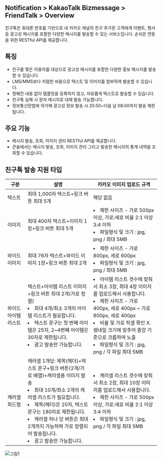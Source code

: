 ## Notification > KakaoTalk Bizmessage > FriendTalk > Overview

친구톡은 휴대폰 번호를 기반으로 내 카카오 채널의 친구 추가된 고객에게 이벤트, 행사 등 광고성 메시지를 포함한 다양한 메시지를 발송할 수 있는 서비스입니다.
손쉬운 연동을 위한 RESTful API를 제공합니다.

## 특징
* 친구를 맺은 이용자를 대상으로 광고성 메시지를 포함한 다양한 홍보 메시지를 발송할 수 있습니다.
* LMS/MMS보다 저렴한 비용으로 텍스트 및 이미지를 첨부하여 발송할 수 있습니다.
* 정해진 내용 없이 템플릿을 등록하지 않고, 자유롭게 텍스트로 발송할 수 있습니다.
* 친구톡 실패 시 문자 메시지로 대체 발송 가능합니다.
* 정보통신망법에 의거해 광고성 정보 발송 시 20:50~다음 날 08:00까지 발송 제한됩니다.

## 주요 기능
* 메시지 발송, 조회, 이미지 관리 RESTful API를 제공합니다.
* 콘솔에서는 메시지 발송, 조회, 이미지 관리 그리고 발송한 메시지의 통계 내역을 조회할 수 있습니다.


## 친구톡 발송 지원 타입

|구분	|설명| 카카오 이미지 업로드 규격 |
|-- |-- | --|
|텍스트	|최대 1,000자 텍스트+링크 버튼 최대 5개| 해당 없음 |
|이미지	|최대 400자 텍스트+이미지 1장+링크 버튼 최대 5개| </li><li> 제한 사이즈 - 가로 500px 이상, 가로:세로 비율 2:1 이상 3:4 이하</li><li>파일형식 및 크기 : jpg, png / 최대 5MB |
|와이드 이미지	|최대 76자 텍스트+와이드 이미지 1장+링크 버튼 최대 2개| </li><li> 제한 사이즈 - 가로 800px, 세로 600px</li><li>파일형식 및 크기 : jpg, png / 최대 5MB |
|와이드 아이템 리스트|	텍스트+아이템 리스트 이미지+링크 버튼 최대 2개(가로 정렬)<br><li>최대 4개/최소 3개의 아이템 리스트가 필요합니다.</li><li>텍스트 문구는 첫 번째 아이템은 25자, 2~4번째 아이템은 30자로 제한됩니다.</li><li>광고 발송만 가능합니다.</li>| </li><li> 아이템 리스트 갯수에 맞춰서 최소 3장, 최대 4장 이미지를 업로드해서 사용합니다.</li><li>제한 사이즈 - 가로 400px, 세로 400px ~ 가로 800px, 세로 400px</li><li>비율 및 가로 픽셀 확인 X. 썸네일 크기에 맞추어 중앙 기준으로 크롭하여 노출</li><li>파일형식 및 크기 : jpg, png / 각 파일 최대 5MB |
|캐러셀 피드형|	캐러셀 1개당: 제목(헤더)+텍스트 문구+링크 버튼(2개/가로 배열)+캐러셀용 이미지 발송<li>최대 10개/최소 2개의 캐러셀 리스트가 필요합니다.</li><li>제목(헤더)은 20자, 텍스트 문구는 180자로 제한됩니다.</li><li>캐러셀 하나 당 버튼은 최대 2개까지 가능하며 가로 정렬되어 발송됩니다.</li><li>광고 발송만 가능합니다.</li> | </li><li>캐러셀 리스트 갯수에 맞춰서 최소 2장, 최대 10장 이미지를 업로드해서 사용합니다. </li><li>제한 사이즈 - 가로 500px 이상, 가로:세로 비율 2:1 이상 3:4 이하</li><li>파일형식 및 크기 : jpg, png / 각 파일 최대 5MB |

![그림1](https://static.toastoven.net/prod_alimtalk/KTB_Image_1_friendtalk.png)